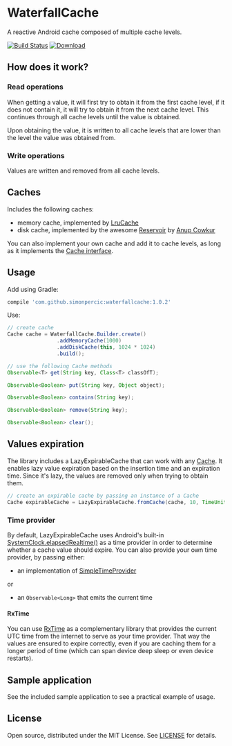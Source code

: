 # WaterfallCache 

A reactive Android cache composed of multiple cache levels.

[![Build Status](https://api.travis-ci.org/simonpercic/WaterfallCache.svg?branch=master)](https://travis-ci.org/simonpercic/WaterfallCache)
[ ![Download](https://api.bintray.com/packages/simonpercic/maven/waterfallcache/images/download.svg) ](https://bintray.com/simonpercic/maven/waterfallcache/_latestVersion)

## How does it work?
### Read operations
When getting a value, it will first try to obtain it from the first cache level, if it does not contain it, it will try to obtain it from the next cache level. This continues through all cache levels until the value is obtained.

Upon obtaining the value, it is written to all cache levels that are lower than the level the value was obtained from.

### Write operations
Values are written and removed from all cache levels.

## Caches
Includes the following caches:

- memory cache, implemented by [LruCache](http://developer.android.com/reference/android/util/LruCache.html)
- disk cache, implemented by the awesome [Reservoir](https://github.com/anupcowkur/Reservoir) by [Anup Cowkur](https://github.com/anupcowkur)

You can also implement your own cache and add it to cache levels, as long as it implements the [Cache interface](waterfallcache/src/main/java/com/github/simonpercic/waterfallcache/cache/Cache.java).

## Usage

Add using Gradle:
```groovy
compile 'com.github.simonpercic:waterfallcache:1.0.2'
```

Use:
```java
// create cache
Cache cache = WaterfallCache.Builder.create()
                .addMemoryCache(1000)
                .addDiskCache(this, 1024 * 1024)
                .build();
```

```java
// use the following Cache methods
Observable<T> get(String key, Class<T> classOfT);

Observable<Boolean> put(String key, Object object);

Observable<Boolean> contains(String key);

Observable<Boolean> remove(String key);

Observable<Boolean> clear();
```

## Values expiration
The library includes a LazyExpirableCache that can work with any [Cache](waterfallcache/src/main/java/com/github/simonpercic/waterfallcache/cache/Cache.java). It enables lazy value expiration based on the insertion time and an expiration time. Since it's lazy, the values are removed only when trying to obtain them.

```java
// create an expirable cache by passing an instance of a Cache
Cache expirableCache = LazyExpirableCache.fromCache(cache, 10, TimeUnit.MINUTES);
```

### Time provider
By default, LazyExpirableCache uses Android's built-in [SystemClock.elapsedRealtime()](https://developer.android.com/reference/android/os/SystemClock.html#elapsedRealtime()) as a time provider in order to determine whether a cache value should expire. You can also provide your own time provider, by passing either:

- an implementation of [SimpleTimeProvider](waterfallcache/src/main/java/com/github/simonpercic/waterfallcache/expire/SimpleTimeProvider.java)

or

- an ```Observable<Long>``` that emits the current time

#### RxTime
You can use [RxTime](https://github.com/simonpercic/RxTime) as a complementary library that provides the current UTC time from the internet to serve as your time provider. That way the values are ensured to expire correctly, even if you are caching them for a longer period of time (which can span device deep sleep or even device restarts).

## Sample application
See the included sample application to see a practical example of usage.

## License

Open source, distributed under the MIT License. See [LICENSE](LICENSE) for details.
